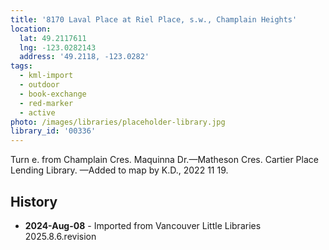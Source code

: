```yaml
---
title: '8170 Laval Place at Riel Place, s.w., Champlain Heights'
location:
  lat: 49.2117611
  lng: -123.0282143
  address: '49.2118, -123.0282'
tags:
  - kml-import
  - outdoor
  - book-exchange
  - red-marker
  - active
photo: /images/libraries/placeholder-library.jpg
library_id: '00336'
---
```

Turn e. from Champlain Cres.
Maquinna Dr.—Matheson Cres.
Cartier Place Lending Library.
—Added to map by K.D., 2022 11 19.  

## History
- **2024-Aug-08** - Imported from Vancouver Little Libraries 2025.8.6.revision
